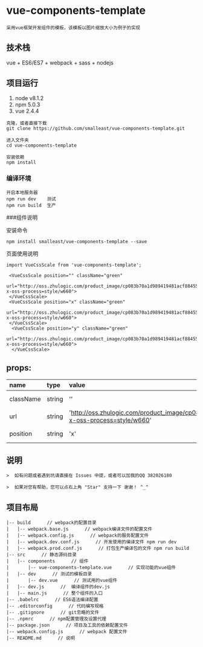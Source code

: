 # vue-components-template
```
采用vue框架开发组件的模板，该模板以图片缩放大小为例子的实现
```

## 技术栈
vue + ES6/ES7 + webpack + sass + nodejs

## 项目运行
 1. node v8.1.2
 2. npm 5.0.3
 3. vue 2.4.4
```
克隆，或者直接下载
git clone https://github.com/smalleast/vue-components-template.git

进入文件夹
cd vue-components-template

安装依赖
npm install
```

### 编译环境
```
开启本地服务器
npm run dev    测试
npm run build  生产
```
###组件说明

安装命令
```base
npm install smalleast/vue-components-template --save
```
页面使用说明
```code
import VueCssScale from 'vue-components-template';

 <VueCssScale position="" className="green"
                   url="http://oss.zhulogic.com/product_image/cp083b70a1d989419481acf884557c5a41.jpg?x-oss-process=style/w660">
 </VueCssScale>
 <VueCssScale position="x" className="green"
                   url="http://oss.zhulogic.com/product_image/cp083b70a1d989419481acf884557c5a41.jpg?x-oss-process=style/w660">
 </VueCssScale>
  <VueCssScale position="y" className="green"
                    url="http://oss.zhulogic.com/product_image/cp083b70a1d989419481acf884557c5a41.jpg?x-oss-process=style/w660">
  </VueCssScale>
```


## props:
| name | type | value | description |
| :----| :----| :----| :----|
| className  | string | '' | Customize class name |
| url  | string | 'http://oss.zhulogic.com/product_image/cp083b70a1d989419481acf884557c5a41.jpg?x-oss-process=style/w660' | Image url |
| position  | string | 'x' | Image title(x/y) |


## 说明
```
>  如有问题或者遇到坑请直接在 Issues 中提，或者可以加我的QQ 382026180

>  如果对您有帮助，您可以点右上角 "Star" 支持一下 谢谢！ ^_^

```

## 项目布局
```
|-- build      // webpack的配置目录
|   |-- webpack.base.js      // webpack编译文件的配置文件
|   |-- webpack.config.js      // webpack的服务配置文件
|   |-- webpack.dev.conf.js      // 开发使用的编译文件 npm run dev
|   |-- webpack.prod.conf.js      // 打包生产编译包的文件 npm run build
|-- src      // 静态源码目录
|   |-- components      // 组件
|       |-- vue-components-template.vue      // 实现功能的vue组件
|   |-- dev      // 测试的模板目录
|       |-- dev.vue      // 测试用的vue组件
|   |-- dev.js      //	编译组件的dev.js
|   |-- main.js      //	整个组件的入口
|-- .babelrc      // ES6语法编译配置
|-- .editorconfig      // 代码编写规格
|-- .gitignore      // git忽略的文件
|-- .npmrc      // npm配置管理及设置代理
|-- package.json      // 项目及工具的依赖配置文件
|-- webpack.config.js      // webpack 配置文件
|-- README.md      // 说明
```
